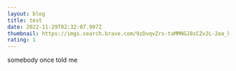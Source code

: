```yaml
---
layout: blog
title: test
date: 2022-11-29T02:32:07.997Z
thumbnail: https://imgs.search.brave.com/9zDvqvZrs-taMMNGJ8sCZv2L-2ea_ktVt_NAyURgpYM/rs:fit:355:225:1/g:ce/aHR0cHM6Ly90c2Uz/LmV4cGxpY2l0LmJp/bmcubmV0L3RoP2lk/PU9JUC5Oa1czYjZK/aVRGTEx5eHZYNUtD/bDRnSGFKNCZwaWQ9/QXBp
rating: 1
---
```

s﻿omebody once told me